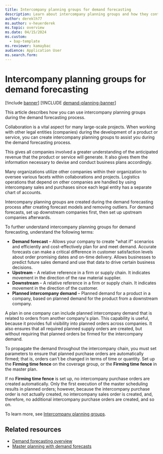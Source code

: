 ```yaml
---
title: Intercompany planning groups for demand forecasting
description: Learn about intercompany planning groups and how they contribute to demand forecasting, which optimizes logistics operations across multiple companies.
author: dereklh77
ms.author: v-heuerderek
ms.topic: overview
ms.date: 04/15/2024
ms.custom: 
  - bap-template
ms.reviewer: kamaybac
audience: Application User
ms.search.form:
---
```


# Intercompany planning groups for demand forecasting

[!include [banner](../includes/banner.md)]
[!INCLUDE [demand-planning-banner](../includes/demand-planning-banner.md)]

This article describes how you can use intercompany planning groups during the demand forecasting process.

Collaboration is a vital aspect for many large-scale projects. When working with other legal entities (companies) during the development of a product or service, you can create intercompany planning groups to assist you during the demand forecasting process.

This gives all companies involved a greater understanding of the anticipated revenue that the product or service will generate. It also gives them the information necessary to devise and conduct business plans accordingly.

Many organizations utilize other companies within their organization to oversee various facets within collaborations and projects. Logistics operations that depend on other companies are handled by using intercompany sales and purchases since each legal entity has a separate chart of accounts.

Intercompany planning groups are created during the demand forecasting process after creating forecast models and removing outliers. For demand forecasts, set up downstream companies first, then set up upstream companies afterwards.

To further understand intercompany planning groups for demand forecasting, understand the following terms:

- **Demand forecast** – Allows your company to create "what if" scenarios and efficiently and cost-effectively plan for and meet demand. Accurate forecasts can make a critical difference in customer satisfaction levels about order promising dates and on-time delivery. Allows businesses to predict future sales demand and use that data to drive certain business decisions.
- **Upstream** – A relative reference in a firm or supply chain. It indicates movement in the direction of the raw material supplier.
- **Downstream** – A relative reference in a firm or supply chain. It indicates movement in the direction of the customer.
- **Planned intercompany demand** – Planned demand for a product in a company, based on planned demand for the product from a downstream company.

A plan in one company can include planned intercompany demand that is related to orders from another company's plan. This capability is useful, because it provides full visibility into planned orders across companies. It also ensures that all required planned supply orders are created, but without requiring that planned orders be firmed for the intercompany demand.

To propagate the demand throughout the intercompany chain, you must set parameters to ensure that planned purchase orders are automatically firmed; that is, orders can't be changed in terms of time or quantity. Set up the **Firming time fence** on the coverage group, or the **Firming time fence** in the master plan.

If no **Firming time fence** is set up, no intercompany purchase orders are created automatically. Only the first execution of the master scheduling results in planned orders; however, because the intercompany purchase order is not actually created, no intercompany sales order is created, and, therefore, no additional intercompany purchase orders are created, and so on.

To learn more, see [Intercompany planning groups](../master-planning/demand-forecasting-setup.md#intercompany-planning-groups).

<!-- KFM: The following text needs to be verified against SCM pages and settings. I think this text is describing Business Central, not SCM. 

## Overview of the steps to get started

Use the **Intercompany Setup** page to set up the following components of intercompany transactions:

- Your company's intercompany settings.
- The company that will be the synchronization partner.
- The intercompany chart of accounts that all the partners use to exchange transactions.
- The mappings between accounts in the chart of accounts and intercompany chart of accounts for inbound and outbound transactions for each partner.
- The intercompany dimensions and dimension values to use, and how they're mapped to dimensions for each partner.
- The companies that are the intercompany partners.
- The companies that are vendors or customers, or both.

To learn more, see [Demand forecasting setup](../master-planning/demand-forecasting-setup.md#intercompany-planning-groups).

## Synchronization partners

All partners must use the same intercompany chart of accounts and, if needed, the same intercompany dimensions. You can save time when you set up the partnership by using the chart of accounts and dimensions for one of the partners as a baseline for the intercompany chart of accounts and dimensions. The company that you use as the baseline is called the *synchronization partner*. Typically, the synchronization partner is the headquarter company, but it doesn't have to be.

On the **Intercompany Setup** page, each partner specifies the synchronization partner in the **Synchronization Partner** field. Afterward, the intercompany chart of accounts and intercompany dimensions are automatically specified for them, based on the setup for the synchronization partner. The partners then use the **Intercompany Chart of Accounts Mapping** and **Intercompany Dimension Mapping** pages to map their chart of accounts and dimensions to the intercompany chart of accounts and dimensions, and vice versa.

> [!NOTE]
> It's important to map accounts and dimensions in both directions. That is, both to the intercompany chart of accounts and dimensions, and from them to your own accounts and dimensions.

Exchange the following authentication settings. Each partner can get this information from their registered app.

- Client ID
- Client secret
- Token endpoint
- Redirect URL

Run the **IC Partner Cross-Environment Setup** assisted setup guide in all companies to specify the information. To start the guide, on the **Intercompany Partner** page, use the **Connect Externally Setup** action.  

-->

## Related resources

- [Demand forecasting overview](../master-planning/introduction-demand-forecasting.md)  
- [Master planning with demand forecasts](../master-planning/planning-optimization/demand-forecast.md)  
